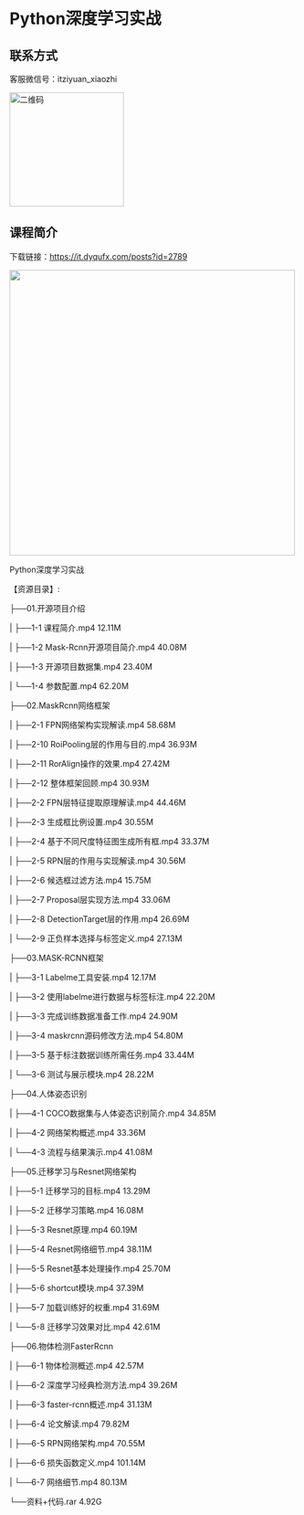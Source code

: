# Python深度学习实战

## 联系方式

客服微信号：itziyuan_xiaozhi

<img src="https://ziyuanyun.oss-cn-guangzhou.aliyuncs.com/common/20240614073449/666b82192834a.jpg" width="200" height="200" alt="二维码">

## 课程简介

下载链接：https://it.dyqufx.com/posts?id=2789

<img src="https://ziyuanyun.oss-cn-guangzhou.aliyuncs.com/yun/20240515184318/664491c61c153.jpg" width="500" alt="">

  Python深度学习实战



 【资源目录】:

 ├──01.开源项目介绍

 | ├──1-1 课程简介.mp4 12.11M

 | ├──1-2 Mask-Rcnn开源项目简介.mp4 40.08M

 | ├──1-3 开源项目数据集.mp4 23.40M

 | └──1-4 参数配置.mp4 62.20M

 ├──02.MaskRcnn网络框架

 | ├──2-1 FPN网络架构实现解读.mp4 58.68M

 | ├──2-10 RoiPooling层的作用与目的.mp4 36.93M

 | ├──2-11 RorAlign操作的效果.mp4 27.42M

 | ├──2-12 整体框架回顾.mp4 30.93M

 | ├──2-2 FPN层特征提取原理解读.mp4 44.46M

 | ├──2-3 生成框比例设置.mp4 30.55M

 | ├──2-4 基于不同尺度特征图生成所有框.mp4 33.37M

 | ├──2-5 RPN层的作用与实现解读.mp4 30.56M

 | ├──2-6 候选框过滤方法.mp4 15.75M

 | ├──2-7 Proposal层实现方法.mp4 33.06M

 | ├──2-8 DetectionTarget层的作用.mp4 26.69M

 | └──2-9 正负样本选择与标签定义.mp4 27.13M

 ├──03.MASK-RCNN框架

 | ├──3-1 Labelme工具安装.mp4 12.17M

 | ├──3-2 使用labelme进行数据与标签标注.mp4 22.20M

 | ├──3-3 完成训练数据准备工作.mp4 24.90M

 | ├──3-4 maskrcnn源码修改方法.mp4 54.80M

 | ├──3-5 基于标注数据训练所需任务.mp4 33.44M

 | └──3-6 测试与展示模块.mp4 28.22M

 ├──04.人体姿态识别

 | ├──4-1 COCO数据集与人体姿态识别简介.mp4 34.85M

 | ├──4-2 网络架构概述.mp4 33.36M

 | └──4-3 流程与结果演示.mp4 41.08M

 ├──05.迁移学习与Resnet网络架构

 | ├──5-1 迁移学习的目标.mp4 13.29M

 | ├──5-2 迁移学习策略.mp4 16.08M

 | ├──5-3 Resnet原理.mp4 60.19M

 | ├──5-4 Resnet网络细节.mp4 38.11M

 | ├──5-5 Resnet基本处理操作.mp4 25.70M

 | ├──5-6 shortcut模块.mp4 37.39M

 | ├──5-7 加载训练好的权重.mp4 31.69M

 | └──5-8 迁移学习效果对比.mp4 42.61M

 ├──06.物体检测FasterRcnn

 | ├──6-1 物体检测概述.mp4 42.57M

 | ├──6-2 深度学习经典检测方法.mp4 39.26M

 | ├──6-3 faster-rcnn概述.mp4 31.13M

 | ├──6-4 论文解读.mp4 79.82M

 | ├──6-5 RPN网络架构.mp4 70.55M

 | ├──6-6 损失函数定义.mp4 101.14M

 | └──6-7 网络细节.mp4 80.13M

 └──资料+代码.rar 4.92G

  